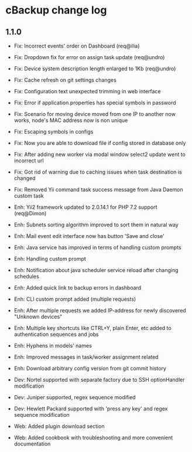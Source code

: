 cBackup change log
==================

1.1.0
-----

- Fix: Incorrect events' order on Dashboard (req@ilia)
- Fix: Dropdown fix for error on assign task update (req@undro)
- Fix: Device system description length enlarged to 1Kb (req@undro)
- Fix: Cache refresh on git settings changes
- Fix: Configuration text unexpected trimming in web interface
- Fix: Error if application.properties has special symbols in password
- Fix: Scenario for moving device moved from one IP to another now works, node's MAC address now is non unique 
- Fix: Escaping symbols in configs
- Fix: Now you are able to download file if config stored in database only
- Fix: After adding new worker via modal window select2 update went to incorrect url
- Fix: Got rid of warning due to caching issues when task destination is changed
- Fix: Removed Yii command task success message from Java Daemon custom task

- Enh: Yii2 framework updated to 2.0.14.1 for PHP 7.2 support (req@Dimon)
- Enh: Subnets sorting algorithm improved to sort them in natural way
- Enh: Mail event edit interface now has button 'Save and close'
- Enh: Java service has improved in terms of handling custom prompts
- Enh: Handling custom prompt
- Enh: Notification about java scheduler service reload after changing schedules
- Enh: Added quick link to backup errors in dashboard
- Enh: CLI custom prompt added (multiple requests)
- Enh: After multiple requests we added IP-address for newly discovered "Unknown devices"
- Enh: Multiple key shortcuts like CTRL+Y, plain Enter, etc added to authentication sequences and jobs
- Enh: Hyphens in models' names
- Enh: Improved messages in task/worker assignment related
- Enh: Download arbitrary config version from git commit history

- Dev: Nortel supported with separate factory due to SSH optionHandler modification
- Dev: Juniper supported, regex sequence modified 
- Dev: Hewlett Packard supported with 'press any key' and regex sequence modification

- Web: Added plugin download section
- Web: Added cookbook with troubleshooting and more convenient documentation
